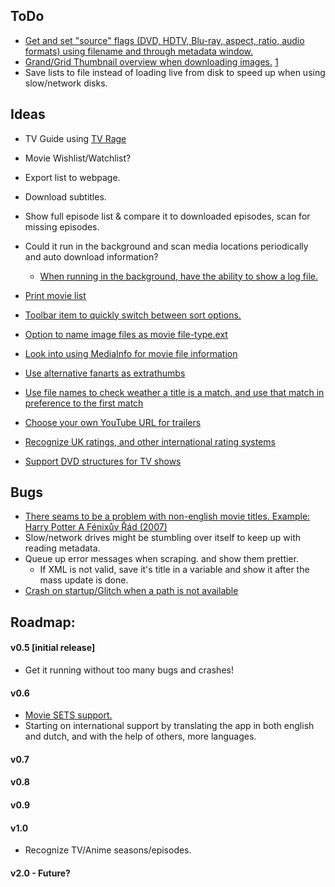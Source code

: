 ToDo
----
* [Get and set "source" flags (DVD, HDTV, Blu-ray, aspect, ratio, audio formats) using filename and through metadata window.](http://forum.xbmc.org/showpost.php?p=888861&postcount=77 "NiklasK")
* [Grand/Grid Thumbnail overview when downloading images.](http://forum.xbmc.org/showpost.php?p=889849&postcount=100 "Pecinko") [1](http://forum.xbmc.org/showpost.php?p=889547&postcount=103 "i814u2")
* Save lists to file instead of loading live from disk to speed up when using slow/network disks.

Ideas
-----
* TV Guide using [TV Rage](http://services.tvrage.com/tools/quickinfo.php?show=%s "TV Rage")
* Movie Wishlist/Watchlist?
* Export list to webpage.
* Download subtitles.

* Show full episode list & compare it to downloaded episodes, scan for missing episodes.
* Could it run in the background and scan media locations periodically and auto download information?
  * [When running in the background, have the ability to show a log file.](http://forum.xbmc.org/showpost.php?p=899757&postcount=321 "Pecinko")
* [Print movie list](http://forum.xbmc.org/showpost.php?p=888980&postcount=82 "Macsorzist")
* [Toolbar item to quickly switch between sort options.](http://forum.xbmc.org/showpost.php?p=892114&postcount=150 "i814u2")
* [Option to name image files as movie file-type.ext](http://forum.xbmc.org/showpost.php?p=892149&postcount=154 "T800")
* [Look into using MediaInfo for movie file information](http://forum.xbmc.org/showpost.php?p=890200&postcount=115 "BigDave")
* [Use alternative fanarts as extrathumbs](http://forum.xbmc.org/showpost.php?p=894152&postcount=229 "Smilenkovski")
* [Use file names to check weather a title is a match, and use that match in preference to the first match](http://forum.xbmc.org/showpost.php?p=894247&postcount=238 "i814u2")
* [Choose your own YouTube URL for trailers](http://forum.xbmc.org/showpost.php?p=901399&postcount=336 "steve1977")
* [Recognize UK ratings, and other international rating systems](http://forum.xbmc.org/showpost.php?p=902311&postcount=341 "Tiny Clanger")
* [Support DVD structures for TV shows](http://forum.xbmc.org/showpost.php?p=903042&postcount=345 "Linusorg")

Bugs
----
* [There seams to be a problem with non-english movie titles. Example: Harry Potter A Fénixův Řád (2007)](http://forum.xbmc.org/showpost.php?p=887363&postcount=32 "Pecinko")
* Slow/network drives might be stumbling over itself to keep up with reading metadata.
* Queue up error messages when scraping. and show them prettier.
  * If XML is not valid, save it's title in a variable and show it after the mass update is done.
* [Crash on startup/Glitch when a path is not available](http://forum.xbmc.org/showpost.php?p=890434&postcount=122 "Pecinko")

Roadmap:
--------

#### v0.5 [initial release]
* Get it running without too many bugs and crashes!

#### v0.6
* [Movie SETS support.](http://forum.xbmc.org/showpost.php?p=888980&postcount=82 "Macsorzist")
* Starting on international support by translating the app in both english and dutch, and with the help of others, more languages.

#### v0.7


#### v0.8


#### v0.9


#### v1.0
* Recognize TV/Anime seasons/episodes.

#### v2.0 - Future?  